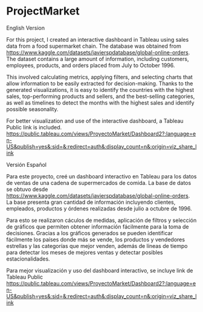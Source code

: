 # ProjectMarket

English Version

For this project, I created an interactive dashboard in Tableau using sales data from a food supermarket chain. The database was obtained from https://www.kaggle.com/datasets/javierspdatabase/global-online-orders. The dataset contains a large amount of information, including customers, employees, products, and orders placed from July to October 1996.

This involved calculating metrics, applying filters, and selecting charts that allow information to be easily extracted for decision-making. Thanks to the generated visualizations, it is easy to identify the countries with the highest sales, top-performing products and sellers, and the best-selling categories, as well as timelines to detect the months with the highest sales and identify possible seasonality.

For better visualization and use of the interactive dashboard, a Tableau Public link is included. https://public.tableau.com/views/ProyectoMarket/Dashboard2?:language=en-US&publish=yes&:sid=&:redirect=auth&:display_count=n&:origin=viz_share_link


Versión Español

Para este proyecto, creé un dashboard interactivo en Tableau para los datos de ventas de una cadena de supermercados de comida. La base de datos se obtuvo desde https://www.kaggle.com/datasets/javierspdatabase/global-online-orders. La base presenta gran cantidad de información incluyendo clientes, empleados, productos y órdenes realizadas desde julio a octubre de 1996. 

Para esto se realizaron cáculos de medidas, aplicación de filtros y selección de gráficos que permiten obtener información fácilmente para la toma de decisiones. Gracias a los gráficos generados se pueden identificar fácilmente los países donde más se vende, los productos y vendedores estrellas y las categorías que mejor venden, además de líneas de tiempo para detectar los meses de mejores ventas y detectar posibles estacionalidades.

Para mejor visualización y uso del dashboard interactivo, se incluye link de Tableau Public https://public.tableau.com/views/ProyectoMarket/Dashboard2?:language=en-US&publish=yes&:sid=&:redirect=auth&:display_count=n&:origin=viz_share_link

